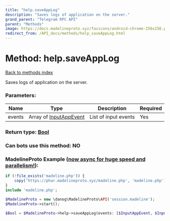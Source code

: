 ```yaml
---
title: "help.saveAppLog"
description: "Saves logs of application on the server."
grand_parent: "Telegram RPC API"
parent: "Methods"
image: https://docs.madelineproto.xyz/favicons/android-chrome-256x256.png
redirect_from: /API_docs/methods/help_saveAppLog.html
---
```

# Method: help.saveAppLog
[Back to methods index](index.html)



Saves logs of application on the server.

### Parameters:

| Name     |    Type       | Description | Required |
|----------|---------------|-------------|----------|
|events|Array of [InputAppEvent](/API_docs/types/InputAppEvent.html) | List of input events | Yes|


### Return type: [Bool](/API_docs/types/Bool.html)

### Can bots use this method: **NO**


### MadelineProto Example ([now async for huge speed and parallelism!](https://docs.madelineproto.xyz/docs/ASYNC.html)):


```php
if (!file_exists('madeline.php')) {
    copy('https://phar.madelineproto.xyz/madeline.php', 'madeline.php');
}
include 'madeline.php';

$MadelineProto = new \danog\MadelineProto\API('session.madeline');
$MadelineProto->start();

$Bool = $MadelineProto->help->saveAppLog(events: [$InputAppEvent, $InputAppEvent], );
```

